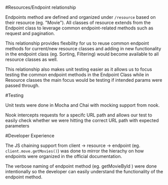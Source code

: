 #Resources/Endpoint relationship

Endpoints method are defined and organized under `/resource` based on their resource (eg. "Movie"). All classes of resource extends from the Endpoint class to leverage common endpoint-related methods such as request and pagination.

This relationship provides flexbility for us to reuse common endpoint methods for current/new resource classes and adding in new functionality in the endpoint class (eg. Sorting, Filtering) would become available to all resource classes as well.

This relationship also makes unit testing easier as it allows us to focus testing the common endpoint methods in the Endpoint Class while in Resource classes the main focus would be testing if intended params were passed through.

#Testing

Unit tests were done in Mocha and Chai with mocking support from nook.

Nook intercepts requests for a specifc URL path and allows our test to easily check whether we were hitting the correct URL path with expected parameters

#Developer Experience

The JS chaining support from client -> resource -> endpoint (eg. `client.move.getMovies()`) was done to mirror the hierachy on how endpoints were organized in the official documentation.

The verbose naming of endpoint method (eg. getMovieById ) were done intentionally so the developer can easily understand the functionality of the endpoint method.

